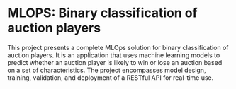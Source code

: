 # MLOPS: Binary classification of auction players

This project presents a complete MLOps solution for binary classification of auction players. It is an application that uses machine learning models to predict whether an auction player is likely to win or lose an auction based on a set of characteristics. The project encompasses model design, training, validation, and deployment of a RESTful API for real-time use.
